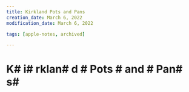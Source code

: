 ```yaml
---
title: Kirkland Pots and Pans
creation_date: March 6, 2022
modification_date: March 6, 2022

tags: [apple-notes, archived]

---
```



# K# i# rklan# d # Pots # and # Pan# s# 

